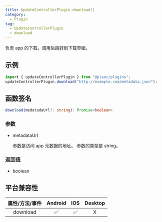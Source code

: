 ```yaml
---
title: UpdateControllerPlugin.download()
category:
  - Plugin
tag:
  - UpdateControllerPlugin
  - download
---
```


负责 app 的下载，调用后跳转到下载界面。

## 示例

```ts
import { updateControllerPlugin } from "@plaoc/plugins";
updateControllerPlugin.download("http://example.com/metadata.json");
```

## 函数签名

```ts
download(medatadaUrl?: string): Promise<boolean>
```

### 参数

- metadataUrl

  参数是访问 app 元数据的地址。
  参数的类型是 string。

### 返回值

- boolean

## 平台兼容性

| 属性/方法/事件 | Android | IOS | Desktop |
| :------------: | :-----: | :-: | :-----: |
|    download    |   ✅    | ✅  |   X    |
